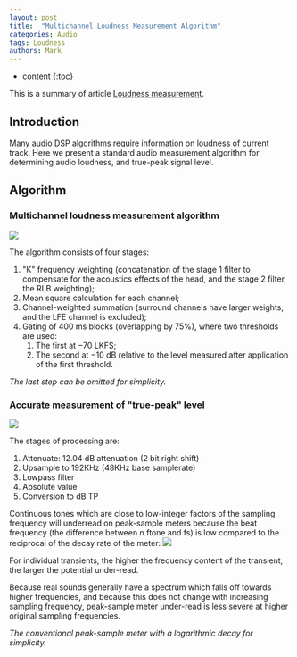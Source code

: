 ```yaml
---
layout: post
title:  "Multichannel Loudness Measurement Algorithm"
categories: Audio
tags: Loudness
authors: Mark
---
```


* content
{:toc}

This is a summary of article [Loudness measurement](https://d9dd9dd9d.github.io/Docs/audio/R-REC-BS.1770-4-201510-I!!PDF-E.pdf).

## Introduction

Many audio DSP algorithms require information on loudness of current track. Here we present a standard audio measurement algorithm for determining audio loudness, and true-peak signal level.

## Algorithm

### Multichannel loudness measurement algorithm

![](https://d9dd9dd9d.github.io/Docs/audio/loudness/loudness.png)

The algorithm consists of four stages:
1. "K" frequency weighting (concatenation of the
stage 1 filter to compensate for the acoustics effects of the head, and the stage 2 filter, the RLB
weighting);
2. Mean square calculation for each channel;
3. Channel-weighted summation (surround channels have larger weights, and the LFE channel
is excluded);
4. Gating of 400 ms blocks (overlapping by 75%), where two thresholds are used:
	1. The first at −70 LKFS;
	2. The second at −10 dB relative to the level measured after application of the first threshold.

*The last step can be omitted for simplicity.*

### Accurate measurement of "true-peak" level

![](https://d9dd9dd9d.github.io/Docs/audio/loudness/true_peak.png)

The stages of processing are:
1. Attenuate: 12.04 dB attenuation (2 bit right shift)
2. Upsample to 192KHz (48KHz base samplerate)
3. Lowpass filter
4. Absolute value
5. Conversion to dB TP

Continuous tones which are close to low-integer factors of the sampling frequency will underread on peak-sample meters because the beat frequency (the difference between n.ftone and fs) is low compared to the reciprocal of the decay rate of the meter:
![](https://d9dd9dd9d.github.io/Docs/audio/loudness/mis_peak.png)

For individual transients, the higher the frequency content of the transient, the larger the potential under-read.

Because real sounds generally have a spectrum which falls off towards higher frequencies, and
because this does not change with increasing sampling frequency, peak-sample meter under-read is
less severe at higher original sampling frequencies. 

*The conventional peak-sample meter with a logarithmic decay for simplicity.*